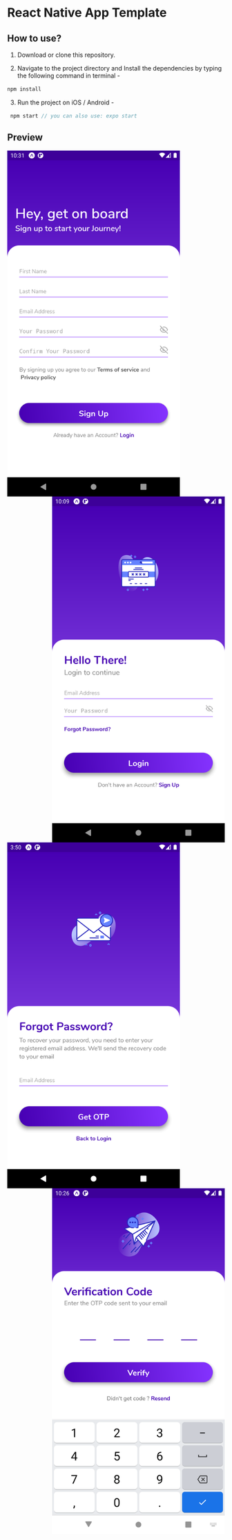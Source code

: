 # React Native App Template 
## How to use?

1. Download or clone this repository.

2. Navigate to the project directory and Install the dependencies by typing the following command in terminal -

```js
npm install
```

3. Run the project on iOS / Android -

```js
 npm start // you can also use: expo start
```

## Preview
<p flex-direction="row">
<img align="left" src="https://github.com/durgeshahire07/react-native-template/blob/main/src/screenshots/signup.png" alt="register" width="400" />
<img align="right" src="https://github.com/durgeshahire07/react-native-template/blob/main/src/screenshots/login.png" alt="login" width="400" />
</p>
<p flex-direction="row">
<img align="left" src="https://github.com/durgeshahire07/react-native-template/blob/main/src/screenshots/forget-pass.png" alt="forget-pass" width="400" />
<img align="right" src="https://github.com/durgeshahire07/react-native-template/blob/main/src/screenshots/otp.png" alt="otp" width="400">
</p>

